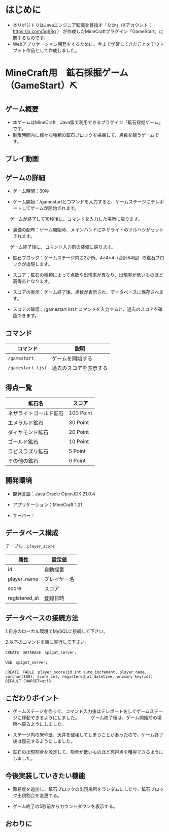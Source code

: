 # はじめに
- 本リポジトリはJavaエンジニア転職を目指す「たか」（Xアカウント：https://x.com/5qhRg ） が作成したMineCraftプラグイン「GameStart」に関するものです。
- Webアプリケーション開発をするために、今まで学習してきたことをアウトプット作品として作成しました。

# MineCraft用　鉱石採掘ゲーム（GameStart）⛏
## ゲーム概要
- 本ゲームはMineCraft　Java版で利用できるプラグイン「鉱石採掘ゲーム」です。
- 制限時間内に様々な種類の鉱石ブロックを採掘して、点数を競うゲームです。

## プレイ動画

## ゲームの詳細
- ゲーム時間：30秒

- ゲーム開始：/gamestartとコマンドを入力すると、ゲームステージにテレポートしてゲームが開始されます。

　ゲームが終了して10秒後に、コマンドを入力した場所に戻ります。

- 装備の配布：ゲーム開始時、メインハンドにネザライトのツルハシがセットされます。

　ゲーム終了後に、コマンド入力前の装備に戻ります。

- 鉱石ブロック：ゲームステージ内に2か所、4×4×4（合計64個）の鉱石ブロックが出現します。

- スコア：鉱石の種類によって点数や出現率が異なり、出現率が低いものほど高得点となります。

- スコアの表示：ゲーム終了後、点数が表示され、データベースに保存されます。

- スコアの確認：/gamestart listとコマンドを入力すると、過去のスコアを確認できます。

## コマンド

| コマンド | 説明 |
| ------- | ---- |
| `/gamestart` | ゲームを開始する |
| `/gamestart list` | 過去のスコアを表示する |

## 得点一覧

| 鉱石名 | スコア |
| ------ | ----- |
| ネザライトゴールド鉱石 | 100 Point |
| エメラルド鉱石 | 30 Point |
| ダイヤモンド鉱石 | 20 Point |
| ゴールド鉱石 | 10 Point |
| ラピスラズリ鉱石 | 5 Point |
| その他の鉱石 | 0 Point |

## 開発環境

- 開発言語：Java Oracle OpenJDK 21.0.4

- アプリケーション：MineCraft 1.21

- サーバー：

## データベース構成
テーブル：`player_score`

| 属性 | 設定値 |
|-|-|
| id | 自動採番 |
| player_name | プレイヤー名 |
| score | スコア |
| registered_at | 登録日時 |

## データベースの接続方法

1.自身のローカル環境でMySQLに接続して下さい。

2.以下のコマンドを順に実行して下さい。

```
CREATE　DATABASE　spigot_server;
```

```
USE　spigot_server;
```

```
CREATE　TABLE　player_score(id int auto_increment, player_name, varchar(100), score int, registered_at datetime, primary key(id)) DEFAULT CHARSET=utf8
```

## こだわりポイント

- ゲームステージを作って、コマンド入力後はテレポートをしてゲームステージに移動できるようにしました。
　
　ゲーム終了後は、ゲーム開始前の場所へ戻るようにしました。

- ステージ内の床や壁、天井を破壊してしまうことがあったので、ゲーム終了後は復元するようにしました。

- 鉱石の出現割合を設定して、割合が低いものほど高得点を獲得できるようにしました。

## 今後実装していきたい機能

- 難易度を追加し、鉱石ブロックの出現場所をランダムにしたり、鉱石ブロック出現割合を変更する。

- ゲーム終了の5秒前からカウントダウンを表示する。

## おわりに
